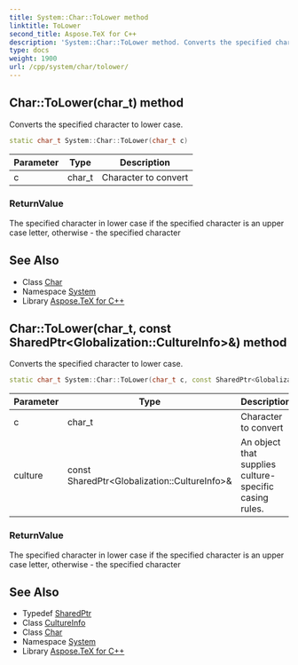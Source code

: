 ```yaml
---
title: System::Char::ToLower method
linktitle: ToLower
second_title: Aspose.TeX for C++
description: 'System::Char::ToLower method. Converts the specified character to lower case in C++.'
type: docs
weight: 1900
url: /cpp/system/char/tolower/
---
```

## Char::ToLower(char_t) method


Converts the specified character to lower case.

```cpp
static char_t System::Char::ToLower(char_t c)
```


| Parameter | Type | Description |
| --- | --- | --- |
| c | char_t | Character to convert |

### ReturnValue

The specified character in lower case if the specified character is an upper case letter, otherwise - the specified character

## See Also

* Class [Char](../)
* Namespace [System](../../)
* Library [Aspose.TeX for C++](../../../)
## Char::ToLower(char_t, const SharedPtr\<Globalization::CultureInfo\>\&) method


Converts the specified character to lower case.

```cpp
static char_t System::Char::ToLower(char_t c, const SharedPtr<Globalization::CultureInfo> &culture)
```


| Parameter | Type | Description |
| --- | --- | --- |
| c | char_t | Character to convert |
| culture | const SharedPtr\<Globalization::CultureInfo\>\& | An object that supplies culture-specific casing rules. |

### ReturnValue

The specified character in lower case if the specified character is an upper case letter, otherwise - the specified character

## See Also

* Typedef [SharedPtr](../../sharedptr/)
* Class [CultureInfo](../../../system.globalization/cultureinfo/)
* Class [Char](../)
* Namespace [System](../../)
* Library [Aspose.TeX for C++](../../../)
